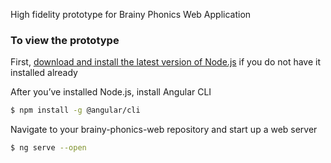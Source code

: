 High fidelity prototype for Brainy Phonics Web Application

### To view the prototype

First, [download and install the latest version of Node.js](https://nodejs.org/en/) if you do not have it installed already

After you’ve installed Node.js, install Angular CLI
```sh
$ npm install -g @angular/cli
```
Navigate to your brainy-phonics-web repository and start up a web server
```sh
$ ng serve --open
```
